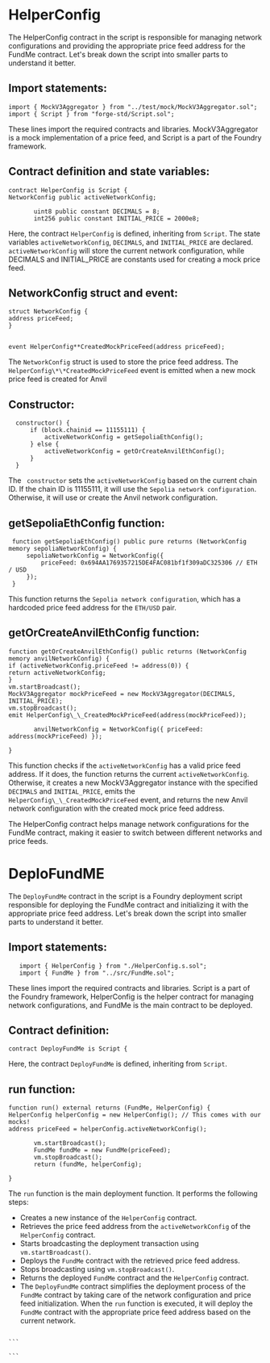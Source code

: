 # HelperConfig

The HelperConfig contract in the script is responsible for managing network configurations and providing the appropriate price feed address for the FundMe contract. Let's break down the script into smaller parts to understand it better.

## Import statements:

`import { MockV3Aggregator } from "../test/mock/MockV3Aggregator.sol";
import { Script } from "forge-std/Script.sol";`

These lines import the required contracts and libraries. MockV3Aggregator is a mock implementation of a price feed, and Script is a part of the Foundry framework.

## Contract definition and state variables:

```
contract HelperConfig is Script {
NetworkConfig public activeNetworkConfig;

       uint8 public constant DECIMALS = 8;
       int256 public constant INITIAL_PRICE = 2000e8;
```

Here, the contract `HelperConfig` is defined, inheriting from `Script`. The state variables `activeNetworkConfig`, `DECIMALS`, and `INITIAL_PRICE` are declared. `activeNetworkConfig` will store the current network configuration, while DECIMALS and INITIAL_PRICE are constants used for creating a mock price feed.

## NetworkConfig struct and event:

```
struct NetworkConfig {
address priceFeed;
}


event HelperConfig**CreatedMockPriceFeed(address priceFeed);
```

The `NetworkConfig` struct is used to store the price feed address. The `HelperConfig\*\*CreatedMockPriceFeed` event is emitted when a new mock price feed is created for Anvil

## Constructor:

```
  constructor() {
      if (block.chainid == 11155111) {
          activeNetworkConfig = getSepoliaEthConfig();
      } else {
          activeNetworkConfig = getOrCreateAnvilEthConfig();
      }
  }
```

The ` constructor` sets the `activeNetworkConfig` based on the current chain ID. If the chain ID is 11155111, it will use the `Sepolia network configuration`. Otherwise, it will use or create the Anvil network configuration.

## getSepoliaEthConfig function:

```
 function getSepoliaEthConfig() public pure returns (NetworkConfig memory sepoliaNetworkConfig) {
     sepoliaNetworkConfig = NetworkConfig({
         priceFeed: 0x694AA1769357215DE4FAC081bf1f309aDC325306 // ETH / USD
     });
 }
```

This function returns the `Sepolia network configuration`, which has a hardcoded price feed address for the `ETH/USD` pair.

## getOrCreateAnvilEthConfig function:

```
function getOrCreateAnvilEthConfig() public returns (NetworkConfig memory anvilNetworkConfig) {
if (activeNetworkConfig.priceFeed != address(0)) {
return activeNetworkConfig;
}
vm.startBroadcast();
MockV3Aggregator mockPriceFeed = new MockV3Aggregator(DECIMALS, INITIAL_PRICE);
vm.stopBroadcast();
emit HelperConfig\_\_CreatedMockPriceFeed(address(mockPriceFeed));

       anvilNetworkConfig = NetworkConfig({ priceFeed: address(mockPriceFeed) });

}
```

This function checks if the `activeNetworkConfig` has a valid price feed address. If it does, the function returns the current `activeNetworkConfig`. Otherwise, it creates a new MockV3Aggregator instance with the specified `DECIMALS` and `INITIAL_PRICE`, emits the `HelperConfig\_\_CreatedMockPriceFeed` event, and returns the new Anvil network configuration with the created mock price feed address.

The HelperConfig contract helps manage network configurations for the FundMe contract, making it easier to switch between different networks and price feeds.

# DeploFundME

The `DeployFundMe` contract in the script is a Foundry deployment script responsible for deploying the FundMe contract and initializing it with the appropriate price feed address. Let's break down the script into smaller parts to understand it better.

## Import statements:

```import { Script } from "forge-std/Script.sol";
   import { HelperConfig } from "./HelperConfig.s.sol";
   import { FundMe } from "../src/FundMe.sol";
```

These lines import the required contracts and libraries. Script is a part of the Foundry framework, HelperConfig is the helper contract for managing network configurations, and FundMe is the main contract to be deployed.

## Contract definition:

```
contract DeployFundMe is Script {

```

Here, the contract `DeployFundMe` is defined, inheriting from `Script`.

## run function:

```
function run() external returns (FundMe, HelperConfig) {
HelperConfig helperConfig = new HelperConfig(); // This comes with our mocks!
address priceFeed = helperConfig.activeNetworkConfig();

       vm.startBroadcast();
       FundMe fundMe = new FundMe(priceFeed);
       vm.stopBroadcast();
       return (fundMe, helperConfig);

}
```

The `run` function is the main deployment function. It performs the following steps:

- Creates a new instance of the `HelperConfig` contract.
- Retrieves the price feed address from the `activeNetworkConfig` of the `HelperConfig` contract.
- Starts broadcasting the deployment transaction using `vm.startBroadcast()`.
- Deploys the `FundMe` contract with the retrieved price feed address.
- Stops broadcasting using `vm.stopBroadcast()`.
- Returns the deployed `FundMe` contract and the `HelperConfig` contract.
- The `DeployFundMe` contract simplifies the deployment process of the `FundMe` contract by taking care of the network configuration and price feed initialization. When the `run` function is executed, it will deploy the `FundMe` contract with the appropriate price feed address based on the current network.

````

```

```
````
